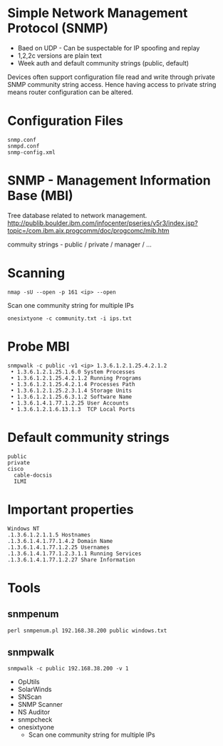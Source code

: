 # Simple Network Management Protocol (SNMP)

- Baed on UDP - Can be suspectable for IP spoofing and replay
- 1,2,2c versions are plain text
- Week auth and default community strings (public, default)

Devices often support configuration file read and write through private SNMP community string access. Hence having access to private string means router configuration can be altered.

# Configuration Files
```
snmp.conf
snmpd.conf
snmp-config.xml
```

# SNMP - Management Information Base (MBI)

Tree database related to network management.
http://publib.boulder.ibm.com/infocenter/pseries/v5r3/index.jsp?topic=/com.ibm.aix.progcomm/doc/progcomc/mib.htm

commuity strings - public / private / manager / ...

# Scanning
```
nmap -sU --open -p 161 <ip> --open
```
Scan one community string for multiple IPs
```
onesixtyone -c community.txt -i ips.txt
```

# Probe MBI
```
snmpwalk -c public -v1 <ip> 1.3.6.1.2.1.25.4.2.1.2
 • 1.3.6.1.2.1.25.1.6.0 System Processes
 • 1.3.6.1.2.1.25.4.2.1.2 Running Programs
 • 1.3.6.1.2.1.25.4.2.1.4 Processes Path
 • 1.3.6.1.2.1.25.2.3.1.4 Storage Units
 • 1.3.6.1.2.1.25.6.3.1.2 Software Name
 • 1.3.6.1.4.1.77.1.2.25 User Accounts
 • 1.3.6.1.2.1.6.13.1.3	 TCP Local Ports
```

# Default community strings
```
public
private
cisco
  cable-docsis
  ILMI
```

# Important properties
```
Windows NT
.1.3.6.1.2.1.1.5 Hostnames
.1.3.6.1.4.1.77.1.4.2 Domain Name
.1.3.6.1.4.1.77.1.2.25 Usernames
.1.3.6.1.4.1.77.1.2.3.1.1 Running Services
.1.3.6.1.4.1.77.1.2.27 Share Information
```

# Tools

## snmpenum
```
perl snmpenum.pl 192.168.38.200 public windows.txt
```

## snmpwalk
```
snmpwalk -c public 192.168.38.200 -v 1
```

- OpUtils
- SolarWinds
- SNScan
- SNMP Scanner
- NS Auditor
- snmpcheck
- onesixtyone
  - Scan one community string for multiple IPs
